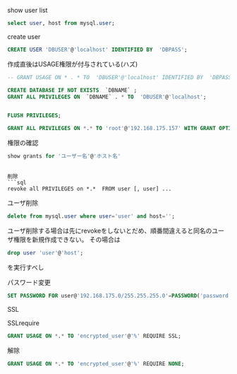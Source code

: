 
show user list

```sql
select user, host from mysql.user;
```


create user
```sql
CREATE USER 'DBUSER'@'localhost' IDENTIFIED BY  'DBPASS';
```
作成直後はUSAGE権限が付与されている(ハズ)
```sql
-- GRANT USAGE ON * . * TO  'DBUSER'@'localhost' IDENTIFIED BY  'DBPASS'
```

```sql
CREATE DATABASE IF NOT EXISTS  `DBNAME` ;
GRANT ALL PRIVILEGES ON  `DBNAME` . * TO  'DBUSER'@'localhost';


FLUSH PRIVILEGES;
```


```sql
GRANT ALL PRIVILEGES ON *.* TO 'root'@'192.168.175.157' WITH GRANT OPTION MAX_QUERIES_PER_HOUR 0 MAX_CONNECTIONS_PER_HOUR 0 MAX_UPDATES_PER_HOUR 0 MAX_USER_CONNECTIONS 0 ;
```


権限の確認

```sql
show grants for 'ユーザー名'@'ホスト名'
```


```

削除
```sql
revoke all PRIVILEGES on *.*  FROM user [, user] ...
```

ユーザ削除
```sql
delete from mysql.user where user='user' and host='';
```

ユーザ削除する場合は先にrevokeをしないとだめ、順番間違えると同名のユーザ権限を新規作成できない。
その場合は
```sql
drop user 'user'@'host';
```
を実行すべし




パスワード変更

```sql
SET PASSWORD FOR user@'192.168.175.0/255.255.255.0'=PASSWORD('password');
```


SSL

SSLrequire
```sql
GRANT USAGE ON *.* TO 'encrypted_user'@'%' REQUIRE SSL;
```
解除
```sql
GRANT USAGE ON *.* TO 'encrypted_user'@'%' REQUIRE NONE;
```
